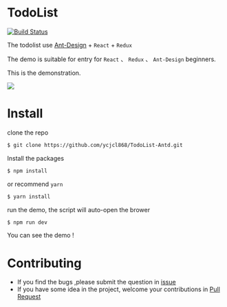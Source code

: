 # TodoList

[![Build Status](https://travis-ci.org/ycjcl868/TodoList-Antd.svg?branch=master)](https://travis-ci.org/ycjcl868/TodoList-Antd)

The todolist use [Ant-Design](https://github.com/ant-design/ant-design) + `React` + `Redux`

The demo is suitable for entry for `React` 、 `Redux` 、 `Ant-Design` beginners. 

This is the demonstration.

![](http://7xi72v.com1.z0.glb.clouddn.com/17-5-30/37588064.jpg)

# Install

clone the repo

```bash
$ git clone https://github.com/ycjcl868/TodoList-Antd.git
```

Install the packages

```bash
$ npm install 
```

or recommend `yarn`

```bash
$ yarn install 
```

run the demo, the script will auto-open the brower  

```bash
$ npm run dev
```

You can see the demo ! 

# Contributing

- If you find the bugs ,please submit the question in [issue](https://github.com/ycjcl868/TodoList-Antd.git/issue)
- If you have some idea in the project, welcome your contributions in [Pull Request](https://github.com/ycjcl868/TodoList-Antd/pulls)

